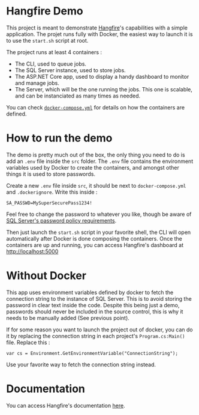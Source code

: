 # Hangfire Demo

This project is meant to demonstrate [Hangfire](https://www.hangfire.io/)'s capabilities with a simple application.
The projet runs fully with Docker, the easiest way to launch it is to use the `start.sh` script at root.

The project runs at least 4 containers :
* The CLI, used to queue jobs.
* The SQL Server instance, used to store jobs.
* The ASP.NET Core app, used to display a handy dashboard to monitor and manage jobs.
* The Server, which will be the one running the jobs. This one is scalable, and can be instanciated as many times as needed.

You can check [`docker-compose.yml`](src/docker-compose.yml) for details on how the containers are defined.

# How to run the demo
The demo is pretty much out of the box, the only thing you need to do is add an `.env` file inside the `src` folder.
The `.env` file contains the environment variables used by Docker to create the containers, and amongst other things it is used to store passwords.

Create a new `.env` file inside `src`, it should be next to `docker-compose.yml` and `.dockerignore`.
Write this inside :
```
SA_PASSWD=MySuperSecurePass1234!
```
Feel free to change the password to whatever you like, though be aware of [SQL Server's password policy requirements](https://docs.microsoft.com/en-us/sql/relational-databases/security/password-policy?view=sql-server-ver15).

Then just launch the `start.sh` script in your favorite shell, the CLI will open automatically after Docker is done composing the containers.
Once the containers are up and running, you can access Hangfire's dashboard at [http://localhost:5000](http://localhost:5000)

# Without Docker
This app uses environment variables defined by docker to fetch the connection string to the instance of SQL Server. This is to avoid storing the password in clear text inside the code. Despite this being just a demo, passwords should never be included in the source control, this is why it needs to be manually added (See previous point).

If for some reason you want to launch the project out of docker, you can do it by replacing the connection string in each project's `Program.cs:Main()` file.
Replace this :
```
var cs = Environment.GetEnvironmentVariable("ConnectionString"); 
```
Use your favorite way to fetch the connection string instead.

# Documentation
You can access Hangfire's documentation [here](https://docs.hangfire.io/en/latest/).